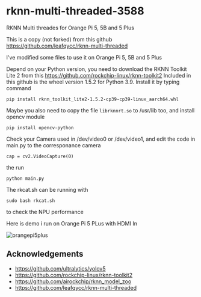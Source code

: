 # rknn-multi-threaded-3588
RKNN Multi threades for Orange Pi 5, 5B and 5 Plus

This is a copy (not forked) from this github https://github.com/leafqycc/rknn-multi-threaded

I've modified some files to use it on Orange Pi 5, 5B and 5 Plus

Depend on your Python version, you need to download the RKNN Toolkit Lite 2 from this https://github.com/rockchip-linux/rknn-toolkit2
Included in this github is the wheel version 1.5.2 for Python 3.9. Install it by typing command

` pip install rknn_toolkit_lite2-1.5.2-cp39-cp39-linux_aarch64.whl `

Maybe you also need to copy the file ` librknnrt.so ` to /usr/lib too, and install opencv module

` pip install opencv-python `

Check your Camera used in /dev/video0 or /dev/video1, and edit the code in main.py to the corresponance camera

` cap = cv2.VideoCapture(0) `

the run 

`python main.py`

The rkcat.sh can be running with 

` sudo bash rkcat.sh ` 

to check the NPU performance

Here is demo i run on Orange Pi 5 PLus with HDMI In


![orangepi5plus](https://github.com/thanhtantran/rknn-multi-threaded-3588/assets/5319910/692c44dd-980c-4435-b67e-692586439bea)

## Acknowledgements
- https://github.com/ultralytics/yolov5
- https://github.com/rockchip-linux/rknn-toolkit2
- https://github.com/airockchip/rknn_model_zoo
- https://github.com/leafqycc/rknn-multi-threaded
